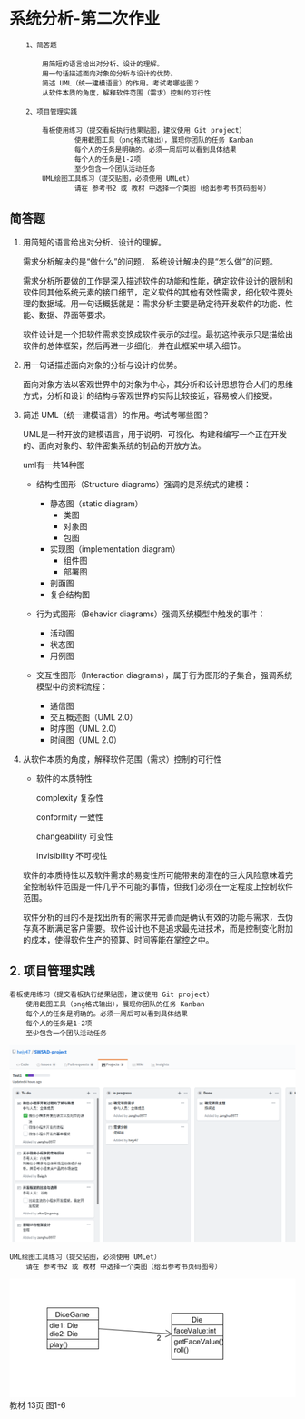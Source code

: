 # 系统分析-第二次作业

        1、简答题

            用简短的语言给出对分析、设计的理解。
            用一句话描述面向对象的分析与设计的优势。
            简述 UML（统一建模语言）的作用。考试考哪些图？
            从软件本质的角度，解释软件范围（需求）控制的可行性

        2、项目管理实践

            看板使用练习（提交看板执行结果贴图，建议使用 Git project）
                    使用截图工具（png格式输出），展现你团队的任务 Kanban
                    每个人的任务是明确的。必须一周后可以看到具体结果
                    每个人的任务是1-2项
                    至少包含一个团队活动任务
            UML绘图工具练习（提交贴图，必须使用 UMLet）
                    请在 参考书2 或 教材 中选择一个类图（给出参考书页码图号）

##   简答题
    
1. 用简短的语言给出对分析、设计的理解。
    
    需求分析解决的是“做什么”的问题， 系统设计解决的是“怎么做”的问题。
    
    需求分析所要做的工作是深入描述软件的功能和性能，确定软件设计的限制和软件同其他系统元素的接口细节，定义软件的其他有效性需求，细化软件要处理的数据域。用一句话概括就是：需求分析主要是确定待开发软件的功能、性能、数据、界面等要求。

    软件设计是一个把软件需求变换成软件表示的过程。最初这种表示只是描绘出软件的总体框架，然后再进一步细化，并在此框架中填入细节。
    
2. 用一句话描述面向对象的分析与设计的优势。

    面向对象方法以客观世界中的对象为中心，其分析和设计思想符合人们的思维方式，分析和设计的结构与客观世界的实际比较接近，容易被人们接受。

3. 简述 UML（统一建模语言）的作用。考试考哪些图？

    UML是一种开放的建模语言，用于说明、可视化、构建和编写一个正在开发的、面向对象的、软件密集系统的制品的开放方法。
    
    uml有一共14种图
    
    - 结构性图形（Structure diagrams）强调的是系统式的建模：
        - 静态图（static diagram）
            - 类图
            - 对象图
            - 包图
        - 实现图（implementation diagram）
            - 组件图
            - 部署图
        - 剖面图
        - 复合结构图

    - 行为式图形（Behavior diagrams）强调系统模型中触发的事件：

        - 活动图
        - 状态图
        - 用例图

    - 交互性图形（Interaction diagrams），属于行为图形的子集合，强调系统模型中的资料流程：

        - 通信图
        - 交互概述图（UML 2.0）
        - 时序图（UML 2.0）
        - 时间图（UML 2.0）

4. 从软件本质的角度，解释软件范围（需求）控制的可行性

    - 软件的本质特性
        
        complexity 复杂性
        
        conformity 一致性
    
        changeability 可变性
    
        invisibility 不可视性

    软件的本质特性以及软件需求的易变性所可能带来的潜在的巨大风险意味着完全控制软件范围是一件几乎不可能的事情，但我们必须在一定程度上控制软件范围。
    
    软件分析的目的不是找出所有的需求并完善而是确认有效的功能与需求，去伪存真不断满足客户需要。软件设计也不是追求最先进技术，而是控制变化附加的成本，使得软件生产的预算、时间等能在掌控之中。

##  2.  项目管理实践

    看板使用练习（提交看板执行结果贴图，建议使用 Git project）
        使用截图工具（png格式输出），展现你团队的任务 Kanban
        每个人的任务是明确的。必须一周后可以看到具体结果
        每个人的任务是1-2项
        至少包含一个团队活动任务

![image text](pic.png)

    UML绘图工具练习（提交贴图，必须使用 UMLet）
        请在 参考书2 或 教材 中选择一个类图（给出参考书页码图号）
![image text](uml.png)
        教材 13页 图1-6

